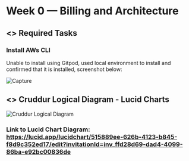 # Week 0 — Billing and Architecture

## <> Required Tasks

### Install AWs CLI

Unable to install using Gitpod, used local environment to install and confirmed that it is installed, screenshot below:

![Capture](https://user-images.githubusercontent.com/124918783/219129003-f28d0c2b-9b53-4d09-a3e1-2f32782e0f45.PNG)


## <> Cruddur Logical Diagram - Lucid Charts

![Cruddur Logical Diagram](https://user-images.githubusercontent.com/124918783/219119750-8a035103-79b9-4076-aa68-7032117807e0.png)




### Link to Lucid Chart Diagram: https://lucid.app/lucidchart/515889ee-626b-4123-b845-f8d9c352ed17/edit?invitationId=inv_ffd28d69-dad4-4099-86ba-e92bc00836de
